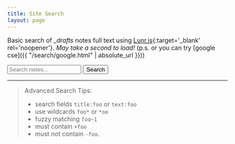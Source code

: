 ```yaml
---
title: Site Search
layout: page
---
```


Basic search of *_drafts* notes full text using [Lunr.js](https://lunrjs.com/){:target='_blank' rel='noopener'}.
*May take a second to load!* 
(p.s. or you can try [google cse]({{ "/search/google.html" | absolute_url }}))

<form id="searchform" onsubmit="lunr_search(); return false">
  <input class="search" type="text" size="18" id="lunr-search" placeholder="Search notes..." aria-label="search">
  <input class="buttons" type="submit" value="Search">
</form>

<p id="count"></p>
<ul id="search-results"></ul>

<hr> 

> Advanced Search Tips: 
>
> - search fields `title:foo` or `text:foo`
> - use wildcards `foo*` or `*oo`
> - fuzzy matching `foo~1`
> - must contain `+foo`
> - must not contain `-foo`.

<script src="{{ '/js/lunr.min.js' | absolute_url }}"></script>
<script src="{{ '/js/lunr-store.js' | absolute_url }}"></script>
<script>
/* initialize lunr index */
var idx = lunr(function () {
  this.ref('id')
  this.field('title')
  this.field('text')
  for (var item in store) {
    this.add({
      title: store[item].title,
      text: store[item].text,
      id: item
    })
  }
});
/* search function */
function lunr_search () {
  var resultDiv = document.getElementById('search-results');
  var resultCount = document.getElementById('count');
  var query = document.getElementById('lunr-search').value;
  /* basic search that supports operators */
  var results = idx.search(query); 
  /* display results */
  resultDiv.innerHTML = '';
  resultCount.innerHTML = results.length + ' Result(s) found</p>';
  if (results.length) {
    var appendString = '';
    for (item in results) {
      var ref = results[item].ref;
      var searchItem = '<li><a href="' + store[ref].url + '">' + store[ref].title + '</a><br>' + store[ref].text.substring(0,150) + '... </li>';
      appendString += searchItem;
    }
    resultDiv.innerHTML = appendString;
  } else {
    resultDiv.innerHTML = '<li>No results found</li>';
  }
}
</script>